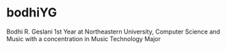 # bodhiYG

Bodhi R. Geslani
1st Year at Northeastern University, Computer Science and Music with a concentration in Music Technology Major